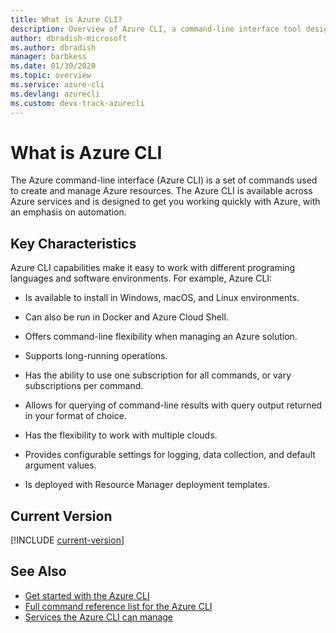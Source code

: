 ```yaml
---
title: What is Azure CLI?
description: Overview of Azure CLI, a command-line interface tool designed to create and manage Azure resources now available in Windows, macOS, and Linux environments.
author: dbradish-microsoft
ms.author: dbradish
manager: barbkess
ms.date: 01/30/2020
ms.topic: overview
ms.service: azure-cli
ms.devlang: azurecli 
ms.custom: devx-track-azurecli
---
```

# What is Azure CLI

The Azure command-line interface (Azure CLI) is a set of commands used to create and manage Azure resources.  The Azure CLI is available across Azure services and is designed to get you working quickly with Azure, with an emphasis on automation.

## Key Characteristics

Azure CLI capabilities make it easy to work with different programing languages and software environments.  For example, Azure CLI:

- Is available to install in Windows, macOS, and Linux environments.

- Can also be run in Docker and Azure Cloud Shell.
- Offers command-line flexibility when managing an Azure solution.
- Supports long-running operations.
- Has the ability to use one subscription for all commands, or vary subscriptions per command.
- Allows for querying of command-line results with query output returned in your format of choice.
- Has the flexibility to work with multiple clouds.
- Provides configurable settings for logging, data collection, and default argument values.
- Is deployed with Resource Manager deployment templates.

## Current Version

[!INCLUDE [current-version](includes/current-version.md)]

## See Also

- [Get started with the Azure CLI](get-started-with-azure-cli.md)
- [Full command reference list for the Azure CLI](/cli/azure/reference-index)
- [Services the Azure CLI can manage](azure-services-the-azure-cli-can-manage.md)
